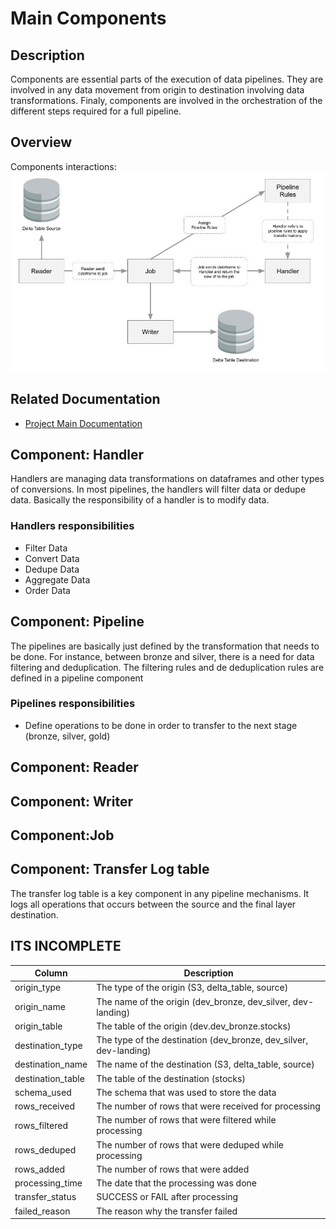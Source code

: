 # Main Components


## Description
Components are essential parts of the execution of data pipelines. They are involved in any data movement from origin to destination involving data transformations. Finaly, components are involved in the orchestration of the different steps required for a full pipeline.

## Overview
Components interactions:
![Image Alt text](../../images/Components.jpg)


## Related Documentation
- [Project Main Documentation](../../../README.md)

## Component: Handler
Handlers are managing data transformations on dataframes and other types of conversions. In most pipelines, the handlers will filter data or dedupe data. Basically the responsibility of a handler is to modify data.

### Handlers responsibilities
- Filter Data
- Convert Data
- Dedupe Data
- Aggregate Data
- Order Data

## Component: Pipeline
The pipelines are basically just defined by the transformation that needs to be done. For instance, between bronze and silver, there is a need for data filtering and deduplication. The filtering rules and de deduplication rules are defined in a pipeline component

### Pipelines responsibilities
- Define operations to be done in order to transfer to the next stage (bronze, silver, gold)

## Component: Reader

## Component: Writer

## Component:Job

## Component: Transfer Log table
The transfer log table is a key component in any pipeline mechanisms. It logs all operations that occurs between the source and the final layer destination.


## ITS INCOMPLETE
| Column  | Description |
| ------------- | ------------- |
| origin_type  | The type of the origin (S3, delta_table, source)  |
| origin_name  | The name of the origin (dev_bronze, dev_silver, dev-landing)  |
| origin_table  | The table of the origin (dev.dev_bronze.stocks)  |
| destination_type  | The type of the destination (dev_bronze, dev_silver, dev-landing)  |
| destination_name  | The name of the destination (S3, delta_table, source)  |
| destination_table  | The table of the destination (stocks)  |
| schema_used  | The schema that was used to store the data  |
| rows_received  | The number of rows that were received for processing  |
| rows_filtered  | The number of rows that were filtered while processing  |
| rows_deduped  | The number of rows that were deduped while processing  |
| rows_added  | The number of rows that were added  |
| processing_time  | The date that the processing was done  |
| transfer_status  | SUCCESS or FAIL after processing  |
| failed_reason  | The reason why the transfer failed  |

